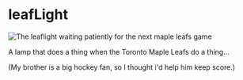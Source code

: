 # leafLight
![The leaflight waiting patiently for the next maple leafs game](https://raw.githubusercontent.com/Robotto/leafLight/blob/master/leafLight.jpg)

A lamp that does a thing when the Toronto Maple Leafs do a thing... 

(My brother is a big hockey fan, so I thought i'd help him keep score.)